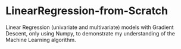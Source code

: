 # LinearRegression-from-Scratch
Linear Regression (univariate and multivariate) models with Gradient Descent, only using Numpy, to demonstrate my understanding of the Machine Learning algorithm.
